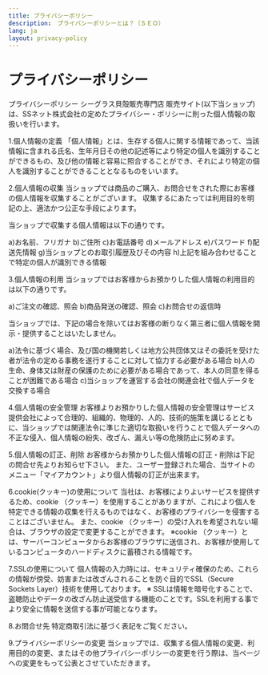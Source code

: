 ```yaml
---
title: プライバシーポリシー
description:　プライバシーポリシーとは？（ＳＥＯ）
lang: ja
layout: privacy-policy
---
```


# プライバシーポリシー
プライバシーポリシー
シーグラス貝殻販売専門店  販売サイト(以下当ショップ)は、SSネット株式会社の定めたプライバシー・ポリシーに則った個人情報の取扱いを行います。

1.個人情報の定義
「個人情報」とは、生存する個人に関する情報であって、当該情報に含まれる氏名、生年月日その他の記述等により特定の個人を識別することができるもの、及び他の情報と容易に照合することができ、それにより特定の個人を識別することができることとなるものをいいます。

2.個人情報の収集
当ショップでは商品のご購入、お問合せをされた際にお客様の個人情報を収集することがございます。
収集するにあたっては利用目的を明記の上、適法かつ公正な手段によります。

当ショップで収集する個人情報は以下の通りです。

a)お名前、フリガナ
b)ご住所
c)お電話番号
d)メールアドレス
e)パスワード
f)配送先情報
g)当ショップとのお取引履歴及びその内容
h)上記を組み合わせることで特定の個人が識別できる情報

3.個人情報の利用
当ショップではお客様からお預かりした個人情報の利用目的は以下の通りです。

a)ご注文の確認、照会
b)商品発送の確認、照会
c)お問合せの返信時

当ショップでは、下記の場合を除いてはお客様の断りなく第三者に個人情報を開示・提供することはいたしません。

a)法令に基づく場合、及び国の機関若しくは地方公共団体又はその委託を受けた者が法令の定める事務を遂行することに対して協力する必要がある場合
b)人の生命、身体又は財産の保護のために必要がある場合であって、本人の同意を得ることが困難である場合
c)当ショップを運営する会社の関連会社で個人データを交換する場合

4.個人情報の安全管理
お客様よりお預かりした個人情報の安全管理はサービス提供会社によって合理的、組織的、物理的、人的、技術的施策を講じるとともに、当ショップでは関連法令に準じた適切な取扱いを行うことで個人データへの不正な侵入、個人情報の紛失、改ざん、漏えい等の危険防止に努めます。

5.個人情報の訂正、削除
お客様からお預かりした個人情報の訂正・削除は下記の問合せ先よりお知らせ下さい。
また、ユーザー登録された場合、当サイトのメニュー「マイアカウント」より個人情報の訂正が出来ます。

6.cookie(クッキー)の使用について
当社は、お客様によりよいサービスを提供するため、cookie （クッキー）を使用することがありますが、これにより個人を特定できる情報の収集を行えるものではなく、お客様のプライバシーを侵害することはございません。
また、cookie （クッキー）の受け入れを希望されない場合は、ブラウザの設定で変更することができます。
※cookie （クッキー）とは、サーバーコンピュータからお客様のブラウザに送信され、お客様が使用しているコンピュータのハードディスクに蓄積される情報です。

7.SSLの使用について
個人情報の入力時には、セキュリティ確保のため、これらの情報が傍受、妨害または改ざんされることを防ぐ目的でSSL（Secure Sockets Layer）技術を使用しております。
※ SSLは情報を暗号化することで、盗聴防止やデータの改ざん防止送受信する機能のことです。SSLを利用する事でより安全に情報を送信する事が可能となります。

8.お問合せ先
特定商取引法に基づく表記をご覧ください。

9.プライバシーポリシーの変更
当ショップでは、収集する個人情報の変更、利用目的の変更、またはその他プライバシーポリシーの変更を行う際は、当ページへの変更をもって公表とさせていただきます。



